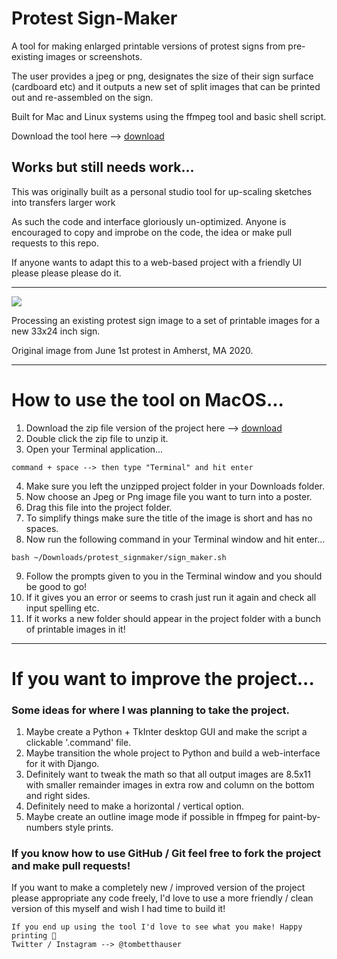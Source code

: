 # Protest Sign-Maker
A tool for making enlarged printable versions of protest signs from pre-existing images or screenshots. 

The user provides a jpeg or png, designates the size of their sign surface (cardboard etc) and it outputs a new set of split images that can be printed out and re-assembled on the sign.

Built for Mac and Linux systems using the ffmpeg tool and basic shell script.


Download the tool here --> [download](tombetthauser.com/dev/assets/protest_signmaker.zip)


## Works but still needs work...

This was originally built as a personal studio tool for up-scaling sketches into transfers larger work

As such the code and interface gloriously un-optimized. Anyone is encouraged to copy and improbe on the code, the idea or make pull requests to this repo.

If anyone wants to adapt this to a web-based project with a friendly UI please please please do it.

***

<img src="https://raw.githubusercontent.com/tombetthauser/protest_signmaker/master/project_files/demo.gif">

Processing an existing protest sign image to a set of printable images for a new 33x24 inch sign.

Original image from June 1st protest in Amherst, MA 2020.

***

# How to use the tool on MacOS...
1) Download the zip file version of the project here --> [download](tombetthauser.com/dev/assets/protest_signmaker.zip)
2) Double click the zip file to unzip it.
3) Open your Terminal application...
```
command + space --> then type "Terminal" and hit enter
```
4) Make sure you left the unzipped project folder in your Downloads folder.
5) Now choose an Jpeg or Png image file you want to turn into a poster.
6) Drag this file into the project folder.
7) To simplify things make sure the title of the image is short and has no spaces.
8) Now run the following command in your Terminal window and hit enter...
```
bash ~/Downloads/protest_signmaker/sign_maker.sh
```
9) Follow the prompts given to you in the Terminal window and you should be good to go!
10) If it gives you an error or seems to crash just run it again and check all input spelling etc.
11) If it works a new folder should appear in the project folder with a bunch of printable images in it!
***
# If you want to improve the project... 

### Some ideas for where I was planning to take the project.

1) Maybe create a Python + TkInter desktop GUI and make the script a clickable '.command' file.
2) Maybe transition the whole project to Python and build a web-interface for it with Django.
3) Definitely want to tweak the math so that all output images are 8.5x11 with smaller remainder images in extra row and column on the bottom and right sides.
4) Definitely need to make a horizontal / vertical option.
5) Maybe create an outline image mode if possible in ffmpeg for paint-by-numbers style prints.

### If you know how to use GitHub / Git feel free to fork the project and make pull requests!

If you want to make a completely new / improved version of the project please appropriate any code freely, I'd love to use a more friendly / clean version of this myself and wish I had time to build it!

```
If you end up using the tool I'd love to see what you make! Happy printing 🎉
Twitter / Instagram --> @tombetthauser
```
